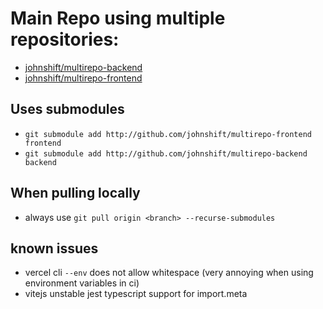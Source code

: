 # Main Repo using multiple repositories:
- [johnshift/multirepo-backend](github.com/johnshift/multirepo-backend)
- [johnshift/multirepo-frontend](github.com/johnshift/multirepo-frontend)

## Uses submodules
- `git submodule add http://github.com/johnshift/multirepo-frontend frontend`
- `git submodule add http://github.com/johnshift/multirepo-backend backend`

## When pulling locally
- always use `git pull origin <branch> --recurse-submodules`

## known issues
- vercel cli `--env` does not allow whitespace (very annoying when using environment variables in ci)
- vitejs unstable jest typescript support for import.meta